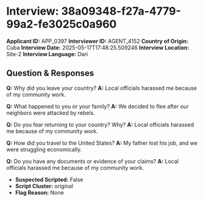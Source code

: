 # Interview: 38a09348-f27a-4779-99a2-fe3025c0a960
**Applicant ID:** APP_0397
**Interviewer ID:** AGENT_4152
**Country of Origin:** Cuba
**Interview Date:** 2025-05-17T17:48:25.509246
**Interview Location:** Site-2
**Interview Language:** Dari

## Question & Responses

**Q:** Why did you leave your country?
**A:** Local officials harassed me because of my community work.

**Q:** What happened to you or your family?
**A:** We decided to flee after our neighbors were attacked by rebels.

**Q:** Do you fear returning to your country? Why?
**A:** Local officials harassed me because of my community work.

**Q:** How did you travel to the United States?
**A:** My father lost his job, and we were struggling economically.

**Q:** Do you have any documents or evidence of your claims?
**A:** Local officials harassed me because of my community work.

- **Suspected Scripted:** False
- **Script Cluster:** original
- **Flag Reason:** None